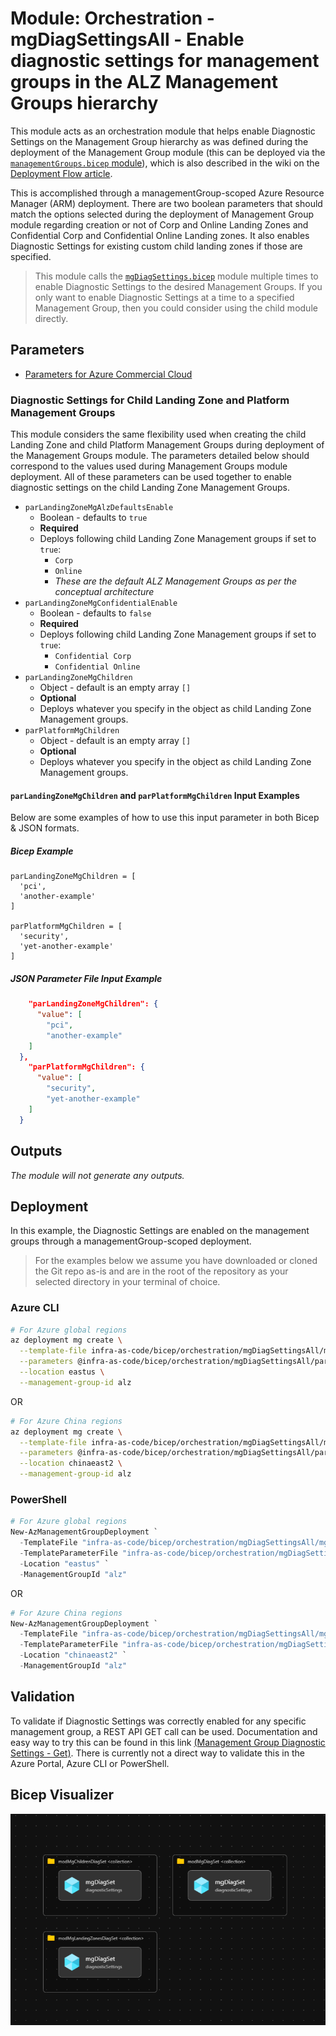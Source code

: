 # Module: Orchestration - mgDiagSettingsAll - Enable diagnostic settings for management groups in the ALZ Management Groups hierarchy

This module acts as an orchestration module that helps enable Diagnostic Settings on the Management Group hierarchy as was defined during the deployment of the Management Group module (this can be deployed via the [`managementGroups.bicep` module](https://github.com/Azure/ALZ-Bicep/tree/main/infra-as-code/bicep/modules/managementGroups)), which is also described in the wiki on the [Deployment Flow article](https://github.com/Azure/ALZ-Bicep/wiki/DeploymentFlow).

This is accomplished through a managementGroup-scoped Azure Resource Manager (ARM) deployment. There are two boolean parameters that should match the options selected during the deployment of Management Group module regarding creation or not of Corp and Online Landing Zones and Confidential Corp and Confidential Online Landing zones.
It also enables Diagnostic Settings for existing custom child landing zones if those are specified.


> This module calls the [`mgDiagSettings.bicep`](https://github.com/Azure/ALZ-Bicep/tree/main/infra-as-code/bicep/modules/mgDiagSettings) module multiple times to enable Diagnostic Settings to the desired Management Groups. If you only want to enable Diagnostic Settings at a time to a specified Management Group, then you could consider using the child module directly.

## Parameters

- [Parameters for Azure Commercial Cloud](generateddocs/mgDiagSettingsAll.bicep.md)

### Diagnostic Settings for Child Landing Zone and Platform Management Groups

This module considers the same flexibility used when creating the child Landing Zone and child Platform Management Groups during deployment of the Management Groups module. The parameters detailed below should correspond to the values used during Management Groups module deployment. All of these parameters can be used together to enable diagnostic settings on the child Landing Zone Management Groups.

- `parLandingZoneMgAlzDefaultsEnable`
  - Boolean - defaults to `true`
  - **Required**
  - Deploys following child Landing Zone Management groups if set to `true`:
    - `Corp`
    - `Online`
    - *These are the default ALZ Management Groups as per the conceptual architecture*
- `parLandingZoneMgConfidentialEnable`
  - Boolean - defaults to `false`
  - **Required**
  - Deploys following child Landing Zone Management groups if set to `true`:
    - `Confidential Corp`
    - `Confidential Online`
- `parLandingZoneMgChildren`
  - Object - default is an empty array `[]`
  - **Optional**
  - Deploys whatever you specify in the object as child Landing Zone Management groups.
- `parPlatformMgChildren`
  - Object - default is an empty array `[]`
  - **Optional**
  - Deploys whatever you specify in the object as child Landing Zone Management groups.

#### `parLandingZoneMgChildren` and `parPlatformMgChildren` Input Examples

Below are some examples of how to use this input parameter in both Bicep & JSON formats.

##### Bicep Example

```bicep
parLandingZoneMgChildren = [
  'pci',
  'another-example'
]

parPlatformMgChildren = [
  'security',
  'yet-another-example'
]
```

##### JSON Parameter File Input Example

```json
    "parLandingZoneMgChildren": {
      "value": [
        "pci",
        "another-example"
    ]
  },
    "parPlatformMgChildren": {
      "value": [
        "security",
        "yet-another-example"
    ]
  }
```

## Outputs

*The module will not generate any outputs.*

## Deployment

In this example, the Diagnostic Settings are enabled on the management groups through a managementGroup-scoped deployment.

> For the examples below we assume you have downloaded or cloned the Git repo as-is and are in the root of the repository as your selected directory in your terminal of choice.

### Azure CLI

```bash
# For Azure global regions
az deployment mg create \
  --template-file infra-as-code/bicep/orchestration/mgDiagSettingsAll/mgDiagSettingsAll.bicep \
  --parameters @infra-as-code/bicep/orchestration/mgDiagSettingsAll/parameters/mgDiagSettingsAll.parameters.all.bicepparam \
  --location eastus \
  --management-group-id alz
```

OR

```bash
# For Azure China regions
az deployment mg create \
  --template-file infra-as-code/bicep/orchestration/mgDiagSettingsAll/mgDiagSettingsAll.bicep \
  --parameters @infra-as-code/bicep/orchestration/mgDiagSettingsAll/parameters/mgDiagSettingsAll.parameters.all.bicepparam \
  --location chinaeast2 \
  --management-group-id alz
```

### PowerShell

```powershell
# For Azure global regions
New-AzManagementGroupDeployment `
  -TemplateFile "infra-as-code/bicep/orchestration/mgDiagSettingsAll/mgDiagSettingsAll.bicep" `
  -TemplateParameterFile "infra-as-code/bicep/orchestration/mgDiagSettingsAll/parameters/mgDiagSettingsAll.parameters.all.bicepparam" `
  -Location "eastus" `
  -ManagementGroupId "alz"

```

OR

```powershell
# For Azure China regions
New-AzManagementGroupDeployment `
  -TemplateFile "infra-as-code/bicep/orchestration/mgDiagSettingsAll/mgDiagSettingsAll.bicep" `
  -TemplateParameterFile "infra-as-code/bicep/orchestration/mgDiagSettingsAll/parameters/mgDiagSettingsAll.parameters.all.bicepparam" `
  -Location "chinaeast2" `
  -ManagementGroupId "alz"

```

## Validation

To validate if Diagnostic Settings was correctly enabled for any specific management group, a REST API GET call can be used. Documentation and easy way to try this can be found in this link [(Management Group Diagnostic Settings - Get)](https://learn.microsoft.com/rest/api/monitor/management-group-diagnostic-settings/get?tabs=HTTP&tryIt=true&source=docs#code-try-0). There is currently not a direct way to validate this in the Azure Portal, Azure CLI or PowerShell.

## Bicep Visualizer

![Bicep Visualizer](media/bicepVisualizer.png "Bicep Visualizer")
